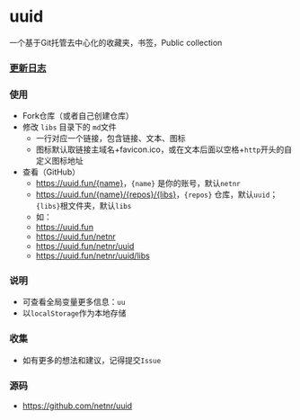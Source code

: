 # uuid
一个基于Git托管去中心化的收藏夹，书签，Public collection

### [更新日志](CHANGELOG.md)

### 使用
- Fork仓库（或者自己创建仓库）
- 修改 `libs` 目录下的 `md`文件
    - 一行对应一个链接，包含链接、文本、图标
    - 图标默认取链接主域名+favicon.ico，或在文本后面以空格+`http`开头的自定义图标地址
- 查看（GitHub）
    - <https://uuid.fun/{name}>，`{name}` 是你的账号，默认`netnr`
    - <https://uuid.fun/{name}/{repos}/{libs}>，`{repos}` 仓库，默认`uuid`；`{libs}`根文件夹，默认`libs`
    - 如：
    - <https://uuid.fun>
    - <https://uuid.fun/netnr>
    - <https://uuid.fun/netnr/uuid>
    - <https://uuid.fun/netnr/uuid/libs>

### 说明
- 可查看全局变量更多信息：`uu`
- 以`localStorage`作为本地存储

### 收集
- 如有更多的想法和建议，记得提交`Issue`

### 源码
- <https://github.com/netnr/uuid>
